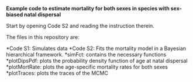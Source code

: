 **Example code to estimate mortality for both sexes in species with sex-biased natal dispersal**

Start by opening Code S2 and reading the instruction therein.

The files in this repository are:

*Code S1: Simulates data
*Code S2: Fits the mortality model in a Bayesian hierarchical framework.
*simFct: contains the necessary functions
*plotDipsPdf: plots the probability density function of age at natal dispersal
*plotMortRate: plots the age-specific mortality rates for both sexes
*plotTraces: plots the traces of the MCMC

